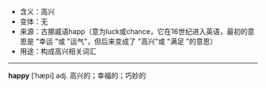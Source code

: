 - <span class="definition">含义：高兴</span>
- <span class="definition">变体：无</span>
- <span class="definition">来源：古挪威语happ（意为luck或chance，它在16世纪进入英语，最初的意思是 "幸运 "或 "运气"，但后来变成了 "高兴"或 "满足 "的意思）</span>
- <span class="definition">用途：构成高兴相关词汇</span>

---

<span class="vocabulary">**happy**</span> [ˈhæpi] adj. 高兴的；幸福的；巧妙的

